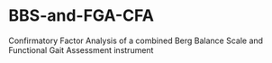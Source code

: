 # BBS-and-FGA-CFA
Confirmatory Factor Analysis of a combined Berg Balance Scale and Functional Gait Assessment instrument
